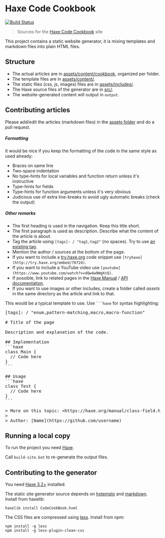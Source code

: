 # Haxe Code Cookbook

[![Build Status](https://travis-ci.org/HaxeFoundation/code-cookbook.svg?branch=master)](https://travis-ci.org/HaxeFoundation/code-cookbook)

> Sources for the [Haxe Code Cookbook](http://code.haxe.org) site

This project contains a static website generator, it is mixing templates and markdown files into plain HTML files.

## Structure

 * The actual articles are in [assets/content/cookbook](assets/content/cookbook), organized per folder.
 * The template files are in [assets/content/](assets/content).
 * The static files (css, js, images) files are in [assets/includes/](assets/includes).
 * The Haxe source files of the generator are in [src/](src).
 * The website-generated content will output in `output`.

## Contributing articles

Please add/edit the articles (markdown files) in the [assets folder](assets/content/cookbook) and do a pull request.

##### Formatting 

It would be nice if you keep the formatting of the code in the same style as used already:

 * Braces on same line
 * Two-space indentation
 * No type-hints for local variables and function return unless it's instructive
 * Type-hints for fields
 * Type-hints for function arguments unless it's very obvious
 * Judicious use of extra line-breaks to avoid ugly automatic breaks (check the output)

##### Other remarks
 
 * The first heading is used in the navigation. Keep this title short.
 * The first paragraph is used as description. Describe what the content of the article is about.
 * Tag the article using `[tags]: / "tag1,tag2"` (no spaces). Try to use [an existing tag](http://code.haxe.org/).
 * Mention the author / sources at the bottom of the page.
 * If you want to include a [try.haxe.org](http://try.haxe.org) code snippet use `[tryhaxe](http://try.haxe.org/embed/76f24)`.
 * If you want to include a YouTube video use `[youtube](https://www.youtube.com/watch?v=dQw4w9WgXcQ)`.
 * If possible, link to related pages in the [Haxe Manual](https://haxe.org/manual) / [API documentation](http://api.haxe.org).
 * If you want to use images or other includes, create a folder called _assets_ in the same directory as the article and link to that.

This would be a typical template to use. Use <code>```haxe</code> for syntax highlighting:
 
<pre>
&lbrack;tags&rbrack;: / "enum,pattern-matching,macro,macro-function"

# Title of the page

Description and explanation of the code.

## Implementation
&grave;&grave;&grave;haxe
class Main {
  // Code here
}
&grave;&grave;&grave;

## Usage
&grave;&grave;&grave;haxe
class Test {
  // Code here
}
&grave;&grave;&grave;

&gt; More on this topic: &lt;https://haxe.org/manual/class-field.html&gt;
&gt; 
&gt; Author: &lbrack;Name&rbrack;(https://github.com/username)
</pre>

## Running a local copy

To run the project you need [Haxe](https://haxe.org).

Call `build-site.bat` to re-generate the output files.

## Contributing to the generator

You need [Haxe 3.2+](https://haxe.org/download/list/) installed.

The static site generator source depends on [hxtemplo](https://lib.haxe.org/p/hxtemplo) and [markdown](https://lib.haxe.org/p/markdown).
Install from haxelib:
```
haxelib install CodeCookBook.hxml
```
The CSS files are compressed using [less](http://lesscss.org/#using-less). 
Install from npm:
```
npm install -g less
npm install -g less-plugin-clean-css
```
